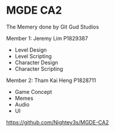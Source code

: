 # MGDE CA2
 
The Memery done by Git Gud Studios

Member 1: 
Jeremy Lim
P1829387
- Level Design
- Level Scripting
- Character Design
- Character Scripting

Member 2: 
Tham Kai Heng
P1828711
- Game Concept
- Memes
- Audio
- UI

https://github.com/Nightey3s/MGDE-CA2
